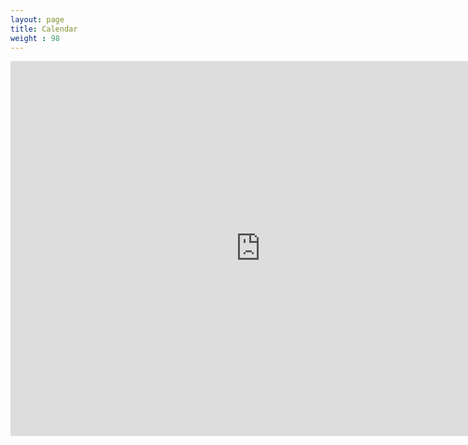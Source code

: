 ```yaml
---
layout: page
title: Calendar
weight : 98
---
```


<iframe src="https://calendar.google.com/calendar/embed?height=600&amp;wkst=1&amp;bgcolor=%23ffffff&amp;ctz=America%2FNew_York&amp;src=bWlrZWZleUBnbWFpbC5jb20&amp;src=YWRkcmVzc2Jvb2sjY29udGFjdHNAZ3JvdXAudi5jYWxlbmRhci5nb29nbGUuY29t&amp;src=b3NhcGxuZG45MGIyOXZnYXQyZmo0dm5namdAZ3JvdXAuY2FsZW5kYXIuZ29vZ2xlLmNvbQ&amp;src=ZW4udXNhI2hvbGlkYXlAZ3JvdXAudi5jYWxlbmRhci5nb29nbGUuY29t&amp;color=%237986CB&amp;color=%2333B679&amp;color=%23D81B60&amp;color=%230B8043" style="border-width:0" width="800" height="600" frameborder="0" scrolling="no"></iframe>